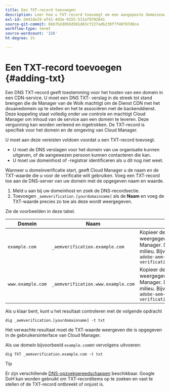 ```yaml
---
title: Een TXT-record toevoegen
description: Leer hoe u TXT-record toevoegt om een aangepaste domeinnaam toe te voegen in Cloud Manager.
exl-id: d441de29-af41-4d3e-9155-531af9702841
source-git-commit: 6bb7b2d056d501d83cf227adb239f7f40f87d0ce
workflow-type: tm+mt
source-wordcount: '326'
ht-degree: 1%

---
```


# Een TXT-record toevoegen {#adding-txt}

Een DNS TXT-record geeft toestemming voor het hosten van een domein in een CDN-service. U moet een DNS TXT- verslag in de streek tot stand brengen die de Manager van de Wolk machtigt om de Dienst CDN met het douanedomein op te stellen en het te associëren met de backenddienst. Deze koppeling staat volledig onder uw controle en machtigt Cloud Manager om inhoud van de service aan een domein te leveren. Deze vergunning kan worden verleend en ingetrokken. De TXT-record is specifiek voor het domein en de omgeving van Cloud Manager.

U moet aan deze vereisten voldoen voordat u een TXT-record toevoegt.

* U moet de DNS verslagen voor het domein van uw organisatie kunnen uitgeven, of de aangewezen persoon kunnen contacteren die kan.
* U moet uw domeinhost of -registrar identificeren als u dit nog niet weet.

Wanneer u domeinverificatie start, geeft Cloud Manager u de naam en de TXT-waarde die u voor de verificatie wilt gebruiken. Voeg een TXT-record toe aan de DNS-server van uw domein met de opgegeven naam en waarde.

1. Meld u aan bij uw domeinhost en zoek de DNS-recordsectie.
1. Toevoegen `_aemverification.[yourdomainname]` als de **Naam** en voeg de TXT-waarde precies zo toe als deze wordt weergegeven.

Zie de voorbeelden in deze tabel.

| Domein | Naam | TXT-waarde |
|--- |--- |---|
| `example.com` | `_aemverification.example.com` | Kopieer de volledige waarde die wordt weergegeven in de gebruikersinterface van Cloud Manager. Dit is specifiek voor het domein en het milieu. Bijvoorbeeld:<br>`adobe-aem-verification=example.com/[program]/[env]/..*` |
| `www.example.com` | `_aemverification.www.example.com` | Kopieer de volledige waarde die wordt weergegeven in de gebruikersinterface van Cloud Manager. Dit is specifiek voor het domein en het milieu. Bijvoorbeeld:<br>`adobe-aem-verification=www.example.com/[program]/[env]/..*` |

Als u klaar bent, kunt u het resultaat controleren met de volgende opdracht

```shell
dig _aemverification.[yourdomainname] -t txt
```

Het verwachte resultaat moet de TXT-waarde weergeven die is opgegeven in de gebruikersinterface van Cloud Manager.

Als uw domein bijvoorbeeld `example.com`en vervolgens uitvoeren:

```shell
dig TXT _aemverification.example.com -t txt
```

>[!TIP]
>
>Er zijn verschillende [DNS-opzoekgereedschappen](https://www.ultratools.com/tools/dnsLookup) beschikbaar. Google DoH kan worden gebruikt om TXT-recorditems op te zoeken en vast te stellen of de TXT-record ontbreekt of onjuist is.
